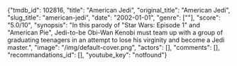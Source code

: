 {"tmdb_id": 102816, "title": "American Jedi", "original_title": "American Jedi", "slug_title": "american-jedi", "date": "2002-01-01", "genre": [""], "score": "5.0/10", "synopsis": "In this parody of \"Star Wars: Episode 1\" and \"American Pie\", Jedi-to-be Obi-Wan Kenobi must team up with a group of graduating teenagers in an attempt to lose his virginity and become a Jedi master.", "image": "/img/default-cover.png", "actors": [], "comments": [], "recommandations_id": [], "youtube_key": "notfound"}